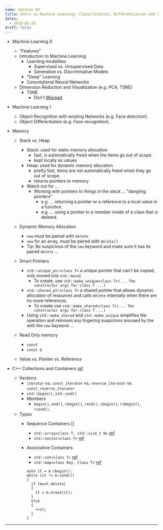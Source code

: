 ```yaml
---
name: Session 04
title: Intro to Machine Learning: Classification, Differentiation and Object Detection
dates:
  - 2018-02-28
draft: false
---
```



-   Machine Learning 0
    -   "Features"
    -   Introduction to Machine Learning
        -   Learning modalities
            -   Supervised vs. Unsupervised Data
            -   Generative vs. Discriminative Models
        -   "Deep" Learning
        -   Convolutional Neural Networks
    -   Dimension Reduction and Visualization (e.g. PCA, TSNE)
        -   TSNE
            -   Don't [Misread](https://distill.pub/2016/misread-tsne/)



-   Machine Learning 1
    -   Object Recognition with existing Networks (e.g. Face _detection_).
    -   Object Differentiation (e.g. Face _recognition_).




- Memory
  - Stack vs. Heap
    - Stack: used for static memory allocation
      - fast, is automatically freed when the items go out of scope.
      - kept locally as values
    - Heap: used for dynamic memory allocation
      - pretty fast, items are not automatically freed when they go out of scope.
      - returns pointers to memory
    - Watch out for ...
      - Working with pointers to things in the stack ... "dangling pointers"
        - e.g. ... returning a pointer or a reference to a local value in a function.
        - e.g. ... using a pointer to a member inside of a class that is deleted.

  - Dynamic Memory Allocation
    - `new` must be paired with `delete`
    - `new` for an array, must be paired with `delete[]`
    - Tip: Be suspicious of the `new` keyword and make sure it has its paired `delete` ...
  - Smart Pointers
    - `std::unique_ptr<class T>` a unique pointer that can't be copied, only moved (via `std::move`).
      - To create, use `std::make_unique<class T>(... The constructor args for class T ...)`
    - `std::shared_ptr<class T>` a shared pointer that allows dynamic allocation of resources and calls `delete` internally when there are no more references.
      - To create use `std::make_shared<class T>(... The constructor args for class T ...)`
    - Using `std::make_shared` and `std::make_unique` simplifies the operation and removes any lingering suspicions aroused by the with the `new` keyword ...
  - Read Only memory
    - `const`
    - `const &`
  - Value vs. Pointer vs. Reference
- C++ Collections and Containers [ref](http://en.cppreference.com/w/cpp/container)
  - Iterators
    - `iterator` vs. `const_iterator` vs. `reverse_iterator` vs. `const_reverse_iterator`
    - `std::begin()`, `std::end()`
    - Members
      - `begin()`, `end()`, `rbegin()`, `rend()`, `cbegin()`, `rcbegin()`, `rcend()`.
  - Types
    - Sequence Containers []
      - `std::array<class T, std::size_t N>` [ref](http://en.cppreference.com/w/cpp/container/array)
      - `std::vector<class T>` [ref](http://en.cppreference.com/w/cpp/container/vector)
    - Associative Containers
      - `std::set<class T>` [ref](http://en.cppreference.com/w/cpp/container/set)
      - `std::map<class Key, Class T>` [ref](http://en.cppreference.com/w/cpp/container/map)

      ```
      auto it = m.cbegin();
      while (it != m.cend())
      {
        if (must_delete)
        {
          it = m.erase(it);
        }
        else
        {
          ++it;
        }
      }
      ```
---
